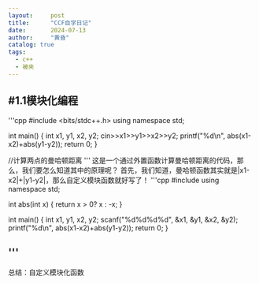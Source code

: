 ```yaml
---
layout:     post
title:      "CCF自学日记"
date:       2024-07-13
author:     "黄昏"
catalog: true
tags:
  - c++
  - 被夹
---
```


#1.1模块化编程
---
'''cpp
#include <bits/stdc++.h>
using namespace std;

int main() {
    int x1, y1, x2, y2;
    cin>>x1>>y1>>x2>>y2;
    printf("%d\n", abs(x1-x2)+abs(y1-y2));
    return 0;
} 

//计算两点的曼哈顿距离
'''
这是一个通过外置函数计算曼哈顿距离的代码，那么，我们要怎么知道其中的原理呢？
首先，我们知道，曼哈顿函数其实就是|x1-x2|+|y1-y2|，那么自定义模块函数就好写了！
'''cpp
#include <iostream>
using namespace std;

int abs(int x) {
    return x > 0? x : -x;
}

int main() {
    int x1, y1, x2, y2;
    scanf("%d%d%d%d", &x1, &y1, &x2, &y2);
    printf("%d\n", abs(x1-x2)+abs(y1-y2));
    return 0;
} 

'''
---
总结：自定义模块化函数
